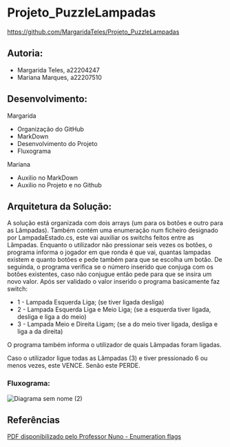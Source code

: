 # Projeto_PuzzleLampadas
https://github.com/MargaridaTeles/Projeto_PuzzleLampadas

## Autoria:
- Margarida Teles, a22204247
- Mariana Marques, a22207510

## Desenvolvimento:
Margarida
- Organização do GitHub
- MarkDown
- Desenvolvimento do Projeto
- Fluxograma

Mariana
- Auxilio no MarkDown
- Auxilio no Projeto e no Github

## Arquitetura da Solução:
A solução está organizada com dois arrays (um para os botões e outro para as Lâmpadas). Também contém uma enumeração num ficheiro designado por LampadaEstado.cs, este vai auxiliar os switchs feitos entre as Lâmpadas.
Enquanto o utilizador não pressionar seis vezes os botões, o programa informa o jogador em que ronda é que vai, quantas lampadas existem e quanto botões e pede também para que se escolha um botão.
De seguinda, o programa verifica se o número inserido que conjuga com os botões existentes, caso não conjugue então pede para que se insira um novo valor.
Após ser validado o valor inserido o programa basicamente faz switch:

  - 1 - Lampada Esquerda Liga; (se tiver ligada desliga)
  - 2 - Lampada Esquerda Liga e Meio Liga; (se a esquerda tiver ligada, desliga e liga a do meio)
  - 3 - Lampada Meio e Direita Ligam; (se a do meio tiver ligada, desliga e liga a da direita)
  
O programa também informa o utilizador de quais Lâmpadas foram ligadas.

Caso o utilizador ligue todas as Lâmpadas (3) e tiver pressionado 6 ou menos vezes, este VENCE. Senão este PERDE.

### Fluxograma:
![Diagrama sem nome (2)](https://user-images.githubusercontent.com/115217401/232325523-f2ed4a16-ee5b-4d82-b3e6-d60208cf6e8f.png)


## Referências
[PDF disponibilizado pelo Professor Nuno - Enumeration flags](https://moodle.ensinolusofona.pt/pluginfile.php/569962/mod_resource/content/1/aula03.pdf)

